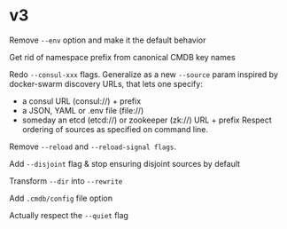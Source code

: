 v3
==

Remove `--env` option and make it the default behavior

Get rid of namespace prefix from canonical CMDB key names

Redo `--consul-xxx` flags. Generalize as a new `--source` param inspired by
docker-swarm discovery URLs, that lets one specify:
  - a consul URL (consul://) + prefix
  - a JSON, YAML or .env file (file://)
  - someday an etcd (etcd://) or zookeeper (zk://) URL + prefix
Respect ordering of sources as specified on command line.

Remove `--reload` and `--reload-signal flags`.

Add `--disjoint` flag & stop ensuring disjoint sources by default

Transform `--dir` into `--rewrite`

Add `.cmdb/config` file option

Actually respect the `--quiet` flag
